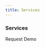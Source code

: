 ```yaml
---
title: Services
---
```


<!-- Services Section -->
<div class="w3-container w3-padding-32" id="services">
  <h3 class="w3-border-bottom w3-border-light-grey w3-padding-16">Services</h3>
  <p>Request Demo</p>
</div>
